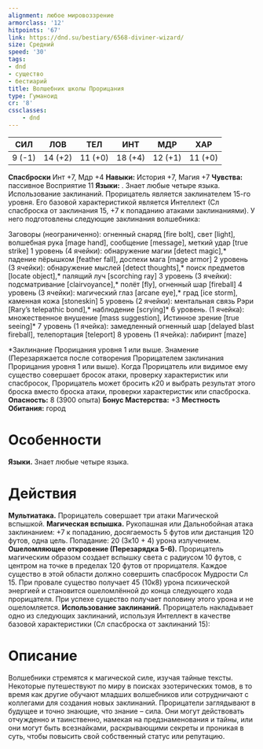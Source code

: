 ```yaml
---
alignment: любое мировоззрение
armorclass: '12'
hitpoints: '67'
link: https://dnd.su/bestiary/6568-diviner-wizard/
size: Средний
speed: '30'
tags:
- dnd
- существо
- бестиарий
title: Волшебник школы Прорицания
type: Гуманоид
cr: '8'
cssclasses:
    - dnd
---
```



| СИЛ | ЛОВ | ТЕЛ | ИНТ | МДР | ХАР |
|---|---|---|---|---|---|
| 9 (-1) | 14 (+2) | 11 (+0) | 18 (+4) | 12 (+1) | 11 (+0) |
**Спасброски** Инт +7, Мдр +4
**Навыки:** История +7, Магия +7
**Чувства:** пассивное Восприятие 11
**Языки:** . Знает любые четыре языка.
Использование заклинаний. Прорицатель является заклинателем 15-го уровня. Его базовой характеристикой является Интеллект (Сл спасброска от заклинания 15, +7 к попаданию атаками заклинаниями). У него подготовлены следующие заклинания волшебника:

 Заговоры (неограниченно): огненный снаряд [fire bolt], свет [light], волшебная рука [mage hand], сообщение [message], меткий удар [true strike]
1 уровень (4 ячейки): обнаружение магии [detect magic],* падение пёрышком [feather fall], доспехи мага [mage armor]
2 уровень (3 ячейки): обнаружение мыслей [detect thoughts],* поиск предметов [locate object],* палящий луч [scorching ray]
3 уровень (3 ячейки): подсматривание [clairvoyance],* полёт [fly], огненный шар [fireball]
4 уровень (3 ячейки): магический глаз [arcane eye],* град [ice storm], каменная кожа [stoneskin]
5 уровень (2 ячейки): ментальная связь Рэри [Rary’s telepathic bond],* наблюдение [scrying]*
6 уровень. (1 ячейка): множественное внушение [mass suggestion], Истинное зрение [true seeing]*
7 уровень (1 ячейка): замедленный огненный шар [delayed blast fireball], телепортация [teleport]
8 уровень (1 ячейка): лабиринт [maze]

*Заклинание Прорицания уровня 1 или выше.
Знамение (Перезаряжается после сотворения Прорицателем заклинания Прорицания уровня 1 или выше). Когда Прорицатель или видимое ему существо совершает бросок атаки, проверку характеристик или спасбросок, Прорицатель может бросить к20 и выбрать результат этого броска вместо броска атаки, проверки характеристик или спасброска.
**Опасность:** 8 (3900 опыта)
**Бонус Мастерства:** +3
**Местность Обитания:** город


# Особенности
**Языки.** Знает любые четыре языка.


# Действия
**Мультиатака.** Прорицатель совершает три атаки Магической вспышкой.
**Магическая вспышка.** Рукопашная или Дальнобойная атака заклинанием: +7 к попаданию, досягаемость 5 футов или дистанция 120 футов, одна цель. Попадание: 20 (3к10 + 4) урона излучением.
**Ошеломляющее откровение (Перезарядка 5-6).** Прорицатель магическим образом создает вспышку света с радиусом 10 футов, с центром на точке в пределах 120 футов от прорицателя. Каждое существо в этой области должно совершить спасбросок Мудрости Сл 15. При провале существо получает 45 (10к8) урона психической энергией и становится ошеломлённой до конца следующего хода прорицателя. При успехе существо получает половину этого урона и не ошеломляется.
**Использование заклинаний.** Прорицатель накладывает одно из следующих заклинаний, используя Интеллект в качестве базовой характеристики (Сл спасброска от заклинаний 15):


# Описание
Волшебники стремятся к магической силе, изучая тайные тексты. Некоторые путешествуют по миру в поисках эзотерических томов, в то время как другие обучают младших волшебников или сотрудничают с коллегами для создания новых заклинаний.   Прорицатели заглядывают в будущее и точно знающие, что знание – сила. Они могут действовать отчужденно и таинственно, намекая на предзнаменования и тайны, или они могут быть всезнайками, раскрывающими секреты и проникая в суть, чтобы повысить свой собственный статус или репутацию.